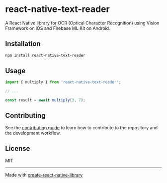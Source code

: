 # react-native-text-reader

A React Native library for OCR (Optical Character Recognition) using Vision Framework on iOS and Firebase ML Kit on Android.

## Installation

```sh
npm install react-native-text-reader
```

## Usage


```js
import { multiply } from 'react-native-text-reader';

// ...

const result = await multiply(3, 7);
```


## Contributing

See the [contributing guide](CONTRIBUTING.md) to learn how to contribute to the repository and the development workflow.

## License

MIT

---

Made with [create-react-native-library](https://github.com/callstack/react-native-builder-bob)
